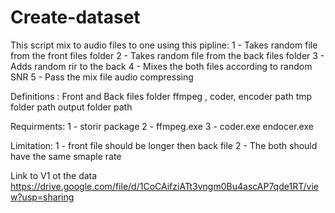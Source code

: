 # Create-dataset

This script mix to audio files to one using this pipline:
1 - Takes random file from the front files folder 
2 - Takes random file from the back files folder
3 - Adds random rir to the back 
4 - Mixes the both files according to random SNR 
5 - Pass the mix file audio compressing 

Definitions :
Front and Back files folder
ffmpeg , coder, encoder path
tmp folder path
output folder path

Requirments:
1 - storir package
2 - ffmpeg.exe
3 - coder.exe endocer.exe


Limitation:
1 - front file should be longer then back file
2 - The both should have the same smaple rate



Link to V1 ot the data
https://drive.google.com/file/d/1CoCAifziATt3vngm0Bu4ascAP7qde1RT/view?usp=sharing
